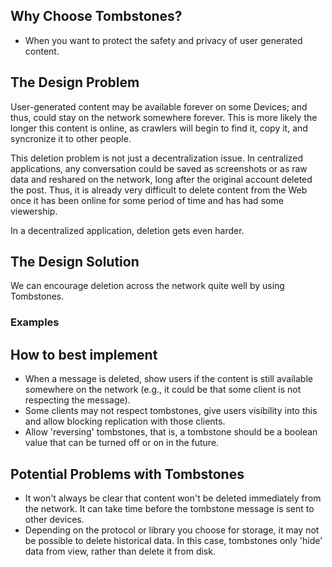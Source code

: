 ## Why Choose Tombstones?

* When you want to protect the safety and privacy of user generated content.

## The Design Problem

User-generated content may be available forever on some Devices; and thus, could stay on the network somewhere forever. This is more likely the longer this content is online, as crawlers will begin to find it, copy it, and syncronize it to other people.

This deletion problem is not just a decentralization issue. In centralized applications, any conversation could be saved as screenshots or as raw data and reshared on the network, long after the original account deleted the post. Thus, it is already very difficult to delete content from the Web once it has been online for some period of time and has had some viewership.

In a decentralized application, deletion gets even harder. 

## The Design Solution

We can encourage deletion across the network quite well by using Tombstones. 

### Examples


## How to best implement

* When a message is deleted, show users if the content is still available somewhere on the network (e.g., it could be that some client is not respecting the message). 
* Some clients may not respect tombstones, give users visibility into this and allow blocking replication with those clients.
* Allow 'reversing' tombstones, that is, a tombstone should be a boolean value that can be turned off or on in the future.

## Potential Problems with Tombstones

* It won't always be clear that content won't be deleted immediately from the network. It can take time before the tombstone message is sent to other devices. 
* Depending on the protocol or library you choose for storage, it may not be possible to delete historical data. In this case, tombstones only 'hide' data from view, rather than delete it from disk. 
